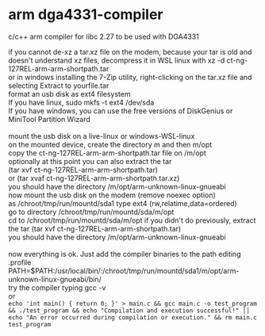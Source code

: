 # arm dga4331-compiler
c/c++ arm compiler for libc 2.27 to be used with DGA4331

if you cannot de-xz a tar.xz file on the modem, because your
tar is old and doesn't understand xz files, decompress it
in WSL linux with xz -d ct-ng-127REL-arm-arm-shortpath.tar<BR>
or in windows installing the 7-Zip utility, right-clicking
on the tar.xz file and selecting Extract to yourfile.tar
<BR>
format an usb disk as ext4 filesystem<BR>
If you have linux, sudo mkfs -t ext4 /dev/sda<BR>
If you have windows, you can use the free versions of DiskGenius
or MiniTool Partition Wizard<BR>
<BR>
mount the usb disk on a live-linux or windows-WSL-linux<BR>
on the mounted device, create the directory m and then m/opt<BR>
copy the ct-ng-127REL-arm-arm-shortpath.tar file on /m/opt<BR>
optionally at this point you can also extract the tar<BR>
(tar xvf ct-ng-127REL-arm-arm-shortpath.tar)<BR> or
(tar xvaf ct-ng-127REL-arm-arm-shortpath.tar.xz)<BR>
you should have the directory /m/opt/arm-unknown-linux-gnueabi
<BR>
now mount the usb disk on the modem (remove noexec option)<BR>
as /chroot/tmp/run/mountd/sda1 type ext4 (rw,relatime,data=ordered)<BR>
go to directory /chroot/tmp/run/mountd/sda/m/opt<BR>
cd to /chroot/tmp/run/mountd/sda/m/opt
if you didn't do previously, extract the tar (tar xvf ct-ng-127REL-arm-arm-shortpath.tar)<BR>
you should have the directory /m/opt/arm-unknown-linux-gnueabi<BR>
<BR>
now everything is ok. Just add the compiler binaries to the path editing .profile<BR> PATH=$PATH:/usr/local/bin/:/chroot/tmp/run/mountd/sda1/m/opt/arm-unknown-linux-gnueabi/bin/<BR>
try the compiler typing gcc -v<BR>
or<BR>
`echo 'int main() { return 0; }' > main.c && gcc main.c -o test_program && ./test_program && echo "Compilation and execution successful!" || echo "An error occurred during compilation or execution." && rm main.c test_program`<BR>
